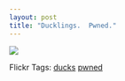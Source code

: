 ```yaml
---
layout: post
title: "Ducklings.  Pwned."
---
```


<p><img src="http://farm2.static.flickr.com/1256/1416809703_8320a36efa_o.jpg" /></p>  
<div class="tags" id="0767317B-992E-4b12-91E0-4F059A8CECA8:cf85ad73-690b-415b-ace7-adf2f003e48d">Flickr Tags: <a href="http://flickr.com/photos/tags/ducks" rel="tag" target="_blank">ducks</a> <a href="http://flickr.com/photos/tags/pwned" rel="tag" target="_blank">pwned</a></div> 
